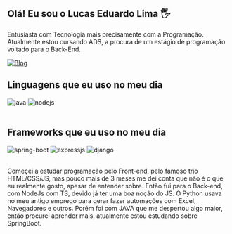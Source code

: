 ## Olá! Eu sou o Lucas Eduardo Lima 🖐️

Entusiasta com Tecnologia mais precisamente com a Programação. Atualmente estou cursando ADS, a procura de um estágio de programação voltado para o Back-End.

[![Blog](https://img.shields.io/badge/LinkedIn-0077B5?style=for-the-badge&logo=linkedin&logoColor=white)](https://www.linkedin.com/in/lucaserolima/)

## Linguagens que eu uso no meu dia

<div style="display: inline_block">
  <img align="center" alt="java" src="https://img.shields.io/badge/Java-ED8B00?style=for-the-badge&logo=openjdk&logoColor=white" />
  <img align="center" alt="nodejs" src="https://img.shields.io/badge/Node%20js-339933?style=for-the-badge&logo=nodedotjs&logoColor=white" />
</div><br/>

## Frameworks que eu uso no meu dia

<div style="display: inline_block">
  <img align="center" alt="spring-boot" src="https://img.shields.io/badge/Spring_Boot-F2F4F9?style=for-the-badge&logo=spring-boot" />
  <img align="center" alt="expressjs" src="https://img.shields.io/badge/Express%20js-000000?style=for-the-badge&logo=express&logoColor=white" />
  <img align="center" alt="django" src="https://img.shields.io/badge/Django-092E20?style=for-the-badge&logo=django&logoColor=green" />
</div><br/>

Começei a estudar programação pelo Front-end, pelo famoso trio HTML/CSS/JS, mas pouco mais de 3 meses me dei conta que não é o que eu realmente gosto, apesar de entender sobre.
Então fui para o Back-end, com NodeJs com TS, devido já ter uma boa noção do JS. O Python usava no meu antigo emprego para gerar fazer automações com Excel, Navegadores e outros.
Porém foi com JAVA que me despertou algo maior, então procurei aprender mais, atualmente estou estudando sobre SpringBoot.
